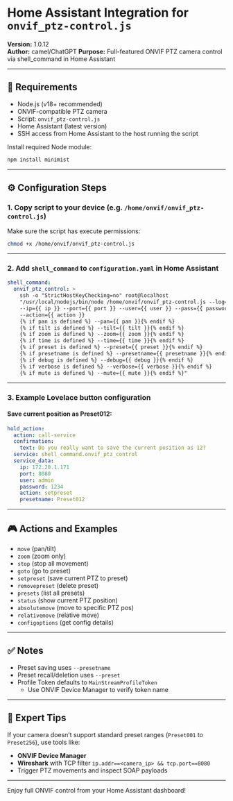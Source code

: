 # Home Assistant Integration for `onvif_ptz-control.js`

**Version:** 1.0.12  
**Author:** camel/ChatGPT 
**Purpose:** Full-featured ONVIF PTZ camera control via shell_command in Home Assistant

---

## 🔧 Requirements

- Node.js (v18+ recommended)
- ONVIF-compatible PTZ camera
- Script: `onvif_ptz-control.js`
- Home Assistant (latest version)
- SSH access from Home Assistant to the host running the script

Install required Node module:
```bash
npm install minimist
```

---

## ⚙️ Configuration Steps

### 1. Copy script to your device (e.g. `/home/onvif/onvif_ptz-control.js`)

Make sure the script has execute permissions:
```bash
chmod +x /home/onvif/onvif_ptz-control.js
```

---

### 2. Add `shell_command` to `configuration.yaml` in Home Assistant

```yaml
shell_command:
  onvif_ptz_control: >
    ssh -o "StrictHostKeyChecking=no" root@localhost
    "/usr/local/nodejs/bin/node /home/onvif/onvif_ptz-control.js --log=1
    --ip={{ ip }} --port={{ port }} --user={{ user }} --pass={{ password }}
    --action={{ action }}
    {% if pan is defined %} --pan={{ pan }}{% endif %}
    {% if tilt is defined %} --tilt={{ tilt }}{% endif %}
    {% if zoom is defined %} --zoom={{ zoom }}{% endif %}
    {% if time is defined %} --time={{ time }}{% endif %}
    {% if preset is defined %} --preset={{ preset }}{% endif %}
    {% if presetname is defined %} --presetname={{ presetname }}{% endif %}
    {% if debug is defined %} --debug={{ debug }}{% endif %}
    {% if verbose is defined %} --verbose={{ verbose }}{% endif %}
    {% if mute is defined %} --mute={{ mute }}{% endif %}"
```

---

### 3. Example Lovelace button configuration

#### Save current position as Preset012:
```yaml
hold_action:
  action: call-service
  confirmation:
    text: Do you really want to save the current position as 12?
  service: shell_command.onvif_ptz_control
  service_data:
    ip: 172.20.1.171
    port: 8080
    user: admin
    password: 1234
    action: setpreset
    presetname: Preset012
```

---

## 🎮 Actions and Examples

- `move` (pan/tilt)
- `zoom` (zoom only)
- `stop` (stop all movement)
- `goto` (go to preset)
- `setpreset` (save current PTZ to preset)
- `removepreset` (delete preset)
- `presets` (list all presets)
- `status` (show current PTZ position)
- `absolutemove` (move to specific PTZ pos)
- `relativemove` (relative move)
- `configoptions` (get config details)

---

## ✅ Notes

- Preset saving uses `--presetname`
- Preset recall/deletion uses `--preset`
- Profile Token defaults to `MainStreamProfileToken`
  - Use ONVIF Device Manager to verify token name

---

## 🧠 Expert Tips

If your camera doesn’t support standard preset ranges (`Preset001` to `Preset256`), use tools like:

- **ONVIF Device Manager**
- **Wireshark** with TCP filter `ip.addr==<camera_ip> && tcp.port==8080`
- Trigger PTZ movements and inspect SOAP payloads

---

Enjoy full ONVIF control from your Home Assistant dashboard!

